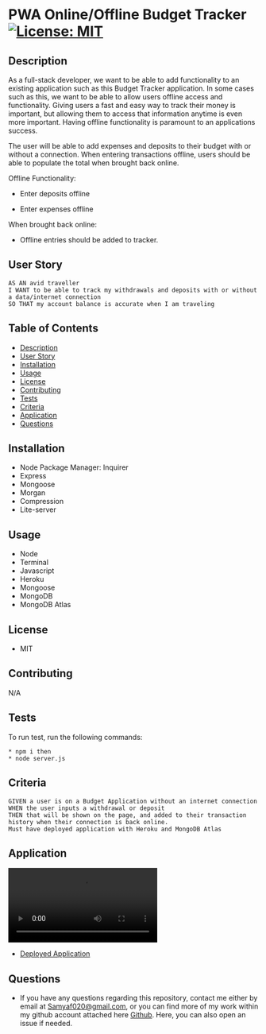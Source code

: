 # PWA Online/Offline Budget Tracker [![License: MIT](https://img.shields.io/badge/License-MIT-yellow.svg)](https://opensource.org/licenses/MIT)

## Description

As a full-stack developer, we want to be able to add functionality to an  existing application such as this Budget Tracker application. In some cases such as this, we want to be able to allow users offline access and functionality. Giving users a fast and easy way to track their money is important, but allowing them to access that information anytime is even more important. Having offline functionality is paramount to an applications success.

The user will be able to add expenses and deposits to their budget with or without a connection. When entering transactions offline, users should be able to populate the total when brought back online.

Offline Functionality:

  * Enter deposits offline

  * Enter expenses offline

When brought back online:

  * Offline entries should be added to tracker.

## User Story

```
AS AN avid traveller
I WANT to be able to track my withdrawals and deposits with or without a data/internet connection
SO THAT my account balance is accurate when I am traveling
```

## Table of Contents
* [Description](#description)
* [User Story](#userstory)
* [Installation](#installation)
* [Usage](#usage)
* [License](#license)
* [Contributing](#contributing)
* [Tests](#tests)
* [Criteria](#criteria)
* [Application](#application)
* [Questions](#questions)

## Installation 

* Node Package Manager: Inquirer 
* Express
* Mongoose
* Morgan
* Compression
* Lite-server

## Usage

* Node
* Terminal
* Javascript
* Heroku
* Mongoose
* MongoDB
* MongoDB Atlas

## License

* MIT

## Contributing 

N/A

## Tests

To run test, run the following commands:

```
* npm i then
* node server.js
```

## Criteria

```
GIVEN a user is on a Budget Application without an internet connection
WHEN the user inputs a withdrawal or deposit
THEN that will be shown on the page, and added to their transaction history when their connection is back online.
Must have deployed application with Heroku and MongoDB Atlas
```

## Application

![Budget-Tracker](./assets/Budget-Tracker.mp4)

* [Deployed Application](https://pure-mountain-07135.herokuapp.com/)

## Questions

* If you have any questions regarding this repository, contact me either by email at Samyaf020@gmail.com, or you can find more of my work within my github account attached here [Github](https://github.com/Samya129). Here, you can also open an issue if needed.
